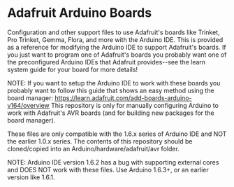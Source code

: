 # Adafruit Arduino Boards

Configuration and other support files to use Adafruit's boards like Trinket,
Pro Trinket, Gemma, Flora, and more with the Arduino IDE.  This is provided as
a reference for modifying the Arduino IDE to support Adafruit's boards.  If you
just want to program one of Adafruit's boards you probably want one of the
preconfigured Arduino IDEs that Adafruit provides--see the learn system guide for
your board for more details!

NOTE: If you want to setup the Arduino IDE to work with these boards you probably
want to follow this guide that shows an easy method using the board manager:
https://learn.adafruit.com/add-boards-arduino-v164/overview  This repository is
only for manually configuring Arduino to work with Adafruit's AVR boards (and for
building new packages for the board manager).

These files are only compatible with the 1.6.x series of Arduino IDE and NOT the
earlier 1.0.x series.  The contents of this repository should be cloned/copied
into an Arduino/hardware/adafruit/avr folder.

NOTE: Arduino IDE version 1.6.2 has a bug with supporting external cores and
DOES NOT work with these files.  Use Arduino 1.6.3+, or an earlier version like
1.6.1.
